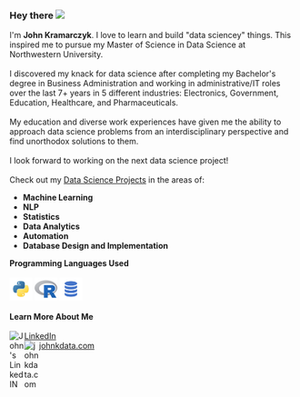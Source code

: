 ### Hey there  <img src="https://media.giphy.com/media/hvRJCLFzcasrR4ia7z/giphy.gif" width="25px">
I'm **John Kramarczyk**. I love to learn and build "data sciencey" things. This inspired me to pursue my Master of Science in Data Science at Northwestern University. <br>
<br>
I discovered my knack for data science after completing my Bachelor's degree in Business Administration and working in administrative/IT roles 
over the last 7+ years in 5 different industries: Electronics, Government, Education, Healthcare, and Pharmaceuticals. <br>
<br>
My education and diverse work experiences have given me the ability to approach data science problems from an interdisciplinary perspective 
and find unorthodox solutions to them. <br>
<br>
I look forward to working on the next data science project!<br>
<br>
Check out my <a href="https://github.com/johnkdata10?tab=repositories"> Data Science Projects</a> in the areas of:

- **Machine Learning**
- **NLP**
- **Statistics**
- **Data Analytics**
- **Automation** 
- **Database Design and Implementation** <br>

**Programming Languages Used**  
<br>
<code><img height="40" src="https://raw.githubusercontent.com/github/explore/80688e429a7d4ef2fca1e82350fe8e3517d3494d/topics/python/python.png"></code>
<code><img height="40" src="https://raw.githubusercontent.com/github/explore/80688e429a7d4ef2fca1e82350fe8e3517d3494d/topics/r/r.png"></code>
<code><img height="40" src="https://raw.githubusercontent.com/github/explore/80688e429a7d4ef2fca1e82350fe8e3517d3494d/topics/sql/sql.png"></code>
<br>
<br>
**Learn More About Me**<br>
<br>
<img align="left" alt="John's LinkedIN" width="26px" src="https://image.flaticon.com/icons/png/512/174/174857.png"/> <a href="https://www.linkedin.com/in/johnkramarczyk/">LinkedIn</a> <br>
<img align="left" alt="johnkdata.com" width="26px" src="https://icons8.com/icon/UO98xUhpX9yQ/rgb-histogram"/> <a href="https://www.johnkdata.com/">johnkdata.com</a><br>
<br>
<!---
johnkdata10/johnkdata10 is a ✨ special ✨ repository because its `README.md` (this file) appears on your GitHub profile.
You can click the Preview link to take a look at your changes.
--->
